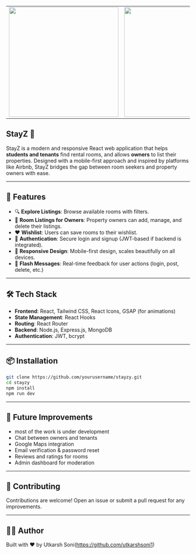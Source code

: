 <table>
  <tr>
    <td><img src="https://media1.giphy.com/media/v1.Y2lkPTc5MGI3NjExc2FweTR4Zm12Z294c21wZHVqaXkxZ2o1NHh0NHNycmRreTdpNHRzeiZlcD12MV9pbnRlcm5hbF9naWZfYnlfaWQmY3Q9Zw/vR1dPIYzQmkRzLZk2w/giphy.gif" height="300" /></td>
    <td><img src="https://media.giphy.com/media/v1.Y2lkPWVjZjA1ZTQ3ajhhajk5Y3V1cXRtd2d2cWZ5cnR3YjV2aGs3dnV2aXJ4a292MTI0aiZlcD12MV9naWZzX3NlYXJjaCZjdD1n/eqojrPjRoNxnz8OWH8/giphy.gif" height="300" /></td>
  </tr>
</table>

## StayZ 🏡

StayZ is a modern and responsive React web application that helps **students and tenants** find rental rooms, and allows **owners** to list their properties. Designed with a mobile-first approach and inspired by platforms like Airbnb, StayZ bridges the gap between room seekers and property owners with ease.

---

## 🚀 Features

- 🔍 **Explore Listings**: Browse available rooms with filters.
- 📝 **Room Listings for Owners**: Property owners can add, manage, and delete their listings.
- ❤️ **Wishlist**: Users can save rooms to their wishlist.
- 🔐 **Authentication**: Secure login and signup (JWT-based if backend is integrated).
- 📱 **Responsive Design**: Mobile-first design, scales beautifully on all devices.
- 💬 **Flash Messages**: Real-time feedback for user actions (login, post, delete, etc.)

---

## 🛠 Tech Stack

- **Frontend**: React, Tailwind CSS, React Icons, GSAP (for animations)
- **State Management**: React Hooks
- **Routing**: React Router
- **Backend**: Node.js, Express.js, MongoDB
- **Authentication**: JWT, bcrypt

---

## 📦 Installation

```bash
git clone https://github.com/yourusername/stayzy.git
cd stayzy
npm install
npm run dev
```

---


## 🧠 Future Improvements

- most of the work is under development
- Chat between owners and tenants
- Google Maps integration
- Email verification & password reset
- Reviews and ratings for rooms
- Admin dashboard for moderation

---

## 🤝 Contributing

Contributions are welcome! Open an issue or submit a pull request for any improvements.

---

## 🙋‍♂️ Author
Built with ❤️ by Utkarsh Soni(https://github.com/utkarshsoni1)
